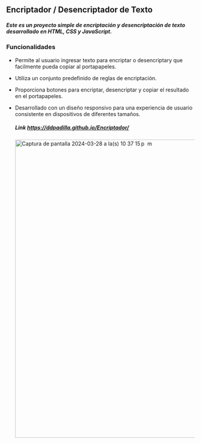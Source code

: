
## Encriptador / Desencriptador de Texto

##### Este es un proyecto simple de encriptación y desencriptación de texto desarrollado en HTML, CSS y JavaScript.

### Funcionalidades

* Permite al usuario ingresar texto para encriptar o desencriptary que facilmente pueda copiar al portapapeles.
* Utiliza un conjunto predefinido de reglas de encriptación.
* Proporciona botones para encriptar, desencriptar y copiar el resultado en el portapapeles.
* Desarrollado con un diseño responsivo para una experiencia de usuario consistente en dispositivos de diferentes tamaños.

  ##### Link https://ddpadilla.github.io/Encriptador/

  <img width="797" alt="Captura de pantalla 2024-03-28 a la(s) 10 37 15 p  m" src="https://github.com/ddpadilla/Encriptador/assets/111556958/38e33cd6-abef-4842-bc60-a078d0f99faa">
